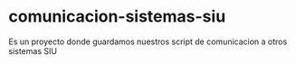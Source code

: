 # comunicacion-sistemas-siu
Es un proyecto donde guardamos nuestros script de comunicacion a otros sistemas SIU
